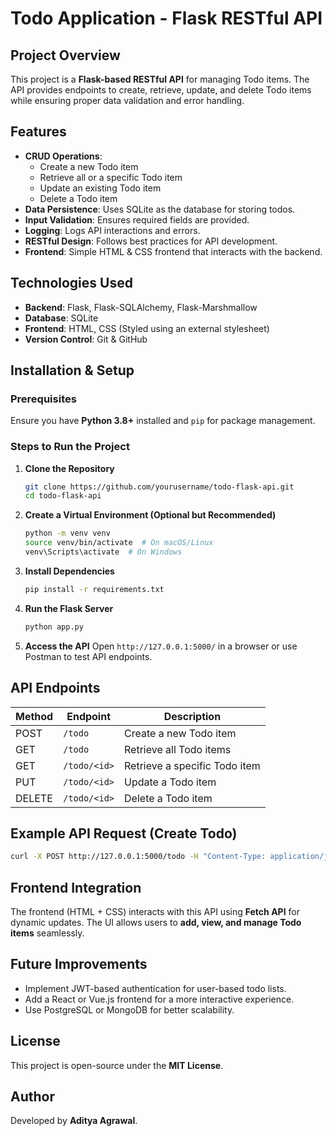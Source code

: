 
# Todo Application - Flask RESTful API

## Project Overview
This project is a **Flask-based RESTful API** for managing Todo items. The API provides endpoints to create, retrieve, update, and delete Todo items while ensuring proper data validation and error handling.

## Features
- **CRUD Operations**:
  - Create a new Todo item
  - Retrieve all or a specific Todo item
  - Update an existing Todo item
  - Delete a Todo item
- **Data Persistence**: Uses SQLite as the database for storing todos.
- **Input Validation**: Ensures required fields are provided.
- **Logging**: Logs API interactions and errors.
- **RESTful Design**: Follows best practices for API development.
- **Frontend**: Simple HTML & CSS frontend that interacts with the backend.

## Technologies Used
- **Backend**: Flask, Flask-SQLAlchemy, Flask-Marshmallow
- **Database**: SQLite
- **Frontend**: HTML, CSS (Styled using an external stylesheet)
- **Version Control**: Git & GitHub

## Installation & Setup
### Prerequisites
Ensure you have **Python 3.8+** installed and `pip` for package management.

### Steps to Run the Project
1. **Clone the Repository**
   ```sh
   git clone https://github.com/yourusername/todo-flask-api.git
   cd todo-flask-api
   ```
2. **Create a Virtual Environment (Optional but Recommended)**
   ```sh
   python -m venv venv
   source venv/bin/activate  # On macOS/Linux
   venv\Scripts\activate  # On Windows
   ```
3. **Install Dependencies**
   ```sh
   pip install -r requirements.txt
   ```
4. **Run the Flask Server**
   ```sh
   python app.py
   ```
5. **Access the API**
   Open `http://127.0.0.1:5000/` in a browser or use Postman to test API endpoints.

## API Endpoints
| Method | Endpoint         | Description                      |
|--------|-----------------|----------------------------------|
| POST   | `/todo`         | Create a new Todo item          |
| GET    | `/todo`         | Retrieve all Todo items         |
| GET    | `/todo/<id>`    | Retrieve a specific Todo item   |
| PUT    | `/todo/<id>`    | Update a Todo item              |
| DELETE | `/todo/<id>`    | Delete a Todo item              |

## Example API Request (Create Todo)
```sh
curl -X POST http://127.0.0.1:5000/todo -H "Content-Type: application/json" -d '{"title": "Buy groceries", "description": "Milk, Eggs, Bread"}'
```

## Frontend Integration
The frontend (HTML + CSS) interacts with this API using **Fetch API** for dynamic updates. The UI allows users to **add, view, and manage Todo items** seamlessly.

## Future Improvements
- Implement JWT-based authentication for user-based todo lists.
- Add a React or Vue.js frontend for a more interactive experience.
- Use PostgreSQL or MongoDB for better scalability.

## License
This project is open-source under the **MIT License**.

## Author
Developed by **Aditya Agrawal**.

